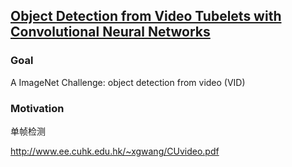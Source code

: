 ## [Object Detection from Video Tubelets with Convolutional Neural Networks](http://www.cv-foundation.org/openaccess/content_cvpr_2016/papers/Kang_Object_Detection_From_CVPR_2016_paper.pdf)

### Goal

A ImageNet Challenge: object detection from video (VID)

### Motivation

单帧检测

http://www.ee.cuhk.edu.hk/~xgwang/CUvideo.pdf
